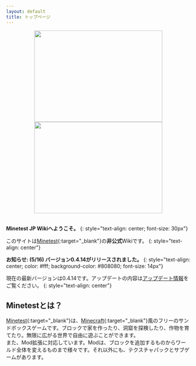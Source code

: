 ```yaml
---
layout: default
title: トップページ
---
```

<div align="center">
  <div class="carousel slide" data-ride="carousel" data-interval="5000" style="width: 350px">
    <div class="carousel-inner" role="listbox">
      <div class="item active">
        <img width="350px" height="250px" src="http://minetest.wiki.fc2.com/image/screenshot_1.png">
      </div>
      <div class="item">
        <img width="350px" height="250px" src="http://minetest.wiki.fc2.com/image/screenshot_2.png">
      </div>
    </div>
  </div>
</div>

<br>

**Minetest JP Wikiへようこそ。**
{: style="text-align: center; font-size: 30px"}

このサイトは[Minetest](http://www.minetest.net){:target="_blank"}の**非公式**Wikiです。
{: style="text-align: center"}

**お知らせ: (5/16) バージョン0.4.14がリリースされました。**
{: style="text-align: center; color: #fff; background-color: #808080; font-size: 14px"}

現在の最新バージョンは0.4.14です。アップデートの内容は[アップデート情報](http://minetest.wiki.fc2.com/wiki/アップデート情報)をご覧ください。
{: style="text-align: center"}

## Minetestとは？
[Minetest](http://www.minetest.net){:target="_blank"}は、[Minecraft](https://minecraft.net){:target="_blank"}風のフリーのサンドボックスゲームです。ブロックで家を作ったり、洞窟を探検したり、作物を育てたり。無限に広がる世界で自由に遊ぶことができます。<br>また、Mod拡張に対応しています。Modは、ブロックを追加するものからワールド全体を変えるものまで様々です。それ以外にも、テクスチャパックとサブゲームがあります。
